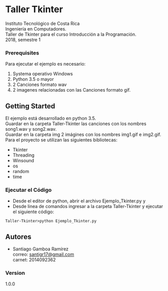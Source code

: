 # Taller Tkinter
Instituto Tecnológico de Costa Rica  
Ingeniería en Computadores.   
Taller de Tkinter para el curso Introducción a la Programación.  
2018, semestre 1

### Prerequisites
Para ejecutar el ejemplo es necesario:
1. Systema operativo Windows
2. Python 3.5 o mayor
3. 2 Canciones formato wav
4. 2 imagenes relacionadas con las Canciones formato gif.

## Getting Started
El ejemplo está desarrollado en python 3.5.  
Guardar en la carpeta Taller-Tkinter las canciones con los nombres song1.wav y song2.wav.  
Guardar en la carpeta img 2 imágines con los nombres img1.gif e img2.gif.  
Para el proyecto se utilizan las siguientes bibliotecas:
  * Tkinter
  * Threading
  * Winsound
  * os
  * random
  * time  
### Ejecutar el Código
* Desde el editor de python, abrir el archivo Ejemplo_Tkinter.py y
* Desde linea de comandos ingresar a la carpeta Taller-Tkinter y ejecutar el siguiente código:

```
Taller-Tkinter>python Ejemplo_Tkinter.py
```


## Autores

* Santiago Gamboa Ramírez  
correo: santigr17@gmail.com  
carnet: 2014092362  

### Version
1.0.0
